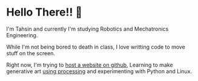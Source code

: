 # Hello There!! 👋
I'm Tahsin and currently I'm studying Robotics and Mechatronics Engineering.

While I'm not being bored to death in class, I love writting code to move stuff on the screen.

Right now, I'm trying to [host a website on github](https://tahsintariq.github.io/), Learning to make generative art [using processing](https://processing.org/) and experimenting with Python and Linux.

<!--
**TahsinTariq/TahsinTariq** is a ✨ _special_ ✨ repository because its `README.md` (this file) appears on your GitHub profile.

Here are some ideas to get you started:

- 🔭 I’m currently working on ...
- 🌱 I’m currently learning ...
- 👯 I’m looking to collaborate on ...
- 🤔 I’m looking for help with ...
- 💬 Ask me about ...
- 📫 How to reach me: ...
- 😄 Pronouns: ...
- ⚡ Fun fact: ...
-->
